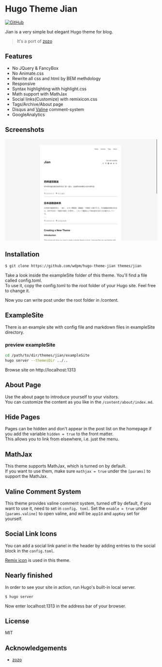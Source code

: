 # Hugo Theme Jian

[![GitHub](https://img.shields.io/github/license/wdpm/hugo-theme-jian.svg?color=4664DA&style=flat-square)](https://github.com/wdpm/hugo-theme-jian/blob/master/LICENSE)

Jian is a very simple but elegant Hugo theme for blog.

> It's a port of [zozo](https://github.com/varkai/hugo-theme-zozo)

## Features

- No JQuery & FancyBox
- No Animate.css
- Rewrite all css and html by BEM methdology
- Responsive
- Syntax highlighting with highlight.css
- Math support with MathJax
- Social links(Customize) with remixicon.css
- Tags/Archive/About page
- Disqus and [Valine](https://valine.js.org/en/index.html) comment-system
- GoogleAnalytics

## Screenshots

![](images/screenshot.png)

## Installation

```bash
$ git clone https://github.com/wdpm/hugo-theme-jian themes/jian
```
Take a look inside the exampleSite folder of this theme. You'll find a file called config.toml.  
To use it, copy the config.toml to the root folder of your Hugo site. Feel free to change it.

Now you can write post under the root folder in /content.

## ExampleSite

There is an example site with config file and markdown files in exampleSite directory.

### preview exampleSite
```bash
cd /path/to/dir/themes/jian/exampleSite
hugo server --themesDir ../..
```
Browse site on http://localhost:1313

## About Page

Use the about page to introduce yourself to your visitors.  
You can customize the content as you like in the `/content/about/index.md`.

## Hide Pages

Pages can be hidden and don't appear in the post list on the homepage if you add the variable `hidden = true` to the front matter.  
This allows you to link from elsewhere, i.e. just the menu.

## MathJax

This theme supports MathJax, which is turned on by default.  
If you want to use them, make sure `mathjax = true` under the `[params]` to support the MathJax.

## Valine Comment System

This theme provides valine comment system, turned off by default, if you want to use it, need to set in `config. toml`.
Set the `enable = true` under `[params.valine]` to open valine, and will be `appId` and `appKey` set for yourself.

## Social Link Icons

You can add a social link panel in the header by adding entries to the social block in the `config.toml`.

[Remix icon](https://remixicon.com/) is used in this theme.

## Nearly finished

In order to see your site in action, run Hugo's built-in local server.
```bash
$ hugo server
```
Now enter localhost:1313 in the address bar of your browser.

## License

MIT

## Acknowledgements

- [zozo](https://github.com/varkai/hugo-theme-zozo)
